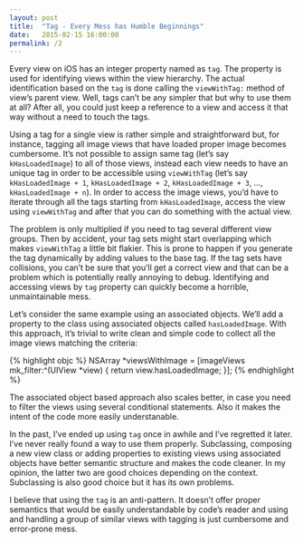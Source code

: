 ```yaml
---
layout: post
title:  "Tag - Every Mess has Humble Beginnings"
date:   2015-02-15 16:00:00
permalink: /2
---
```

Every view on iOS has an integer property named as `tag`. The property is used for identifying views within the view hierarchy. The actual identification based on the `tag` is done calling the `viewWithTag:` method of view’s parent view. Well, tags can’t be any simpler that but why to use them at all? After all, you could just keep a reference to a view and access it that way without a need to touch the tags.

Using a tag for a single view is rather simple and straightforward but, for instance, tagging all image views that have loaded proper image becomes cumbersome. It’s not possible to assign same tag (let’s say `kHasLoadedImage`) to all of those views, instead each view needs to have an unique tag in order to be accessible using `viewWithTag` (let’s say `kHasLoadedImage + 1`, `kHasLoadedImage + 2`, `kHasLoadedImage + 3`, …, `kHasLoadedImage + n`). In order to access the image views, you’d have to iterate through all the tags starting from `kHasLoadedImage`, access the view using `viewWithTag` and after that you can do something with the actual view.

The problem is only multiplied if you need to tag several different view groups. Then by accident, your tag sets might start overlapping which makes `viewWithTag` a little bit flakier. This is prone to happen if you generate the tag dynamically by adding values to the base tag. If the tag sets have collisions, you can’t be sure that you’ll get a correct view and that can be a problem which is potentially really annoying to debug. Identifying and accessing views by `tag` property can quickly become a horrible, unmaintainable mess.

Let’s consider the same example using an associated objects. We’ll add a property to the class using associated objects called `hasLoadedImage`. With this approach, it’s trivial to write clean and simple code to collect all the image views matching the criteria:

{% highlight objc %}
NSArray *viewsWithImage = [imageViews mk_filter:^(UIView *view) {
        return view.hasLoadedImage;
}];
{% endhighlight %}

The associated object based approach also scales better, in case you need to filter the views using several conditional statements. Also it makes the intent of the code more easily understanable.

In the past, I’ve ended up using `tag` once in awhile and I’ve regretted it later. I’ve never really found a way to use them properly. Subclassing, composing a new view class or adding properties to existing views using associated objects have better semantic structure and makes the code cleaner. In my opinion, the latter two are good choices depending on the context. Subclassing is also good choice but it has its own problems.

I believe that using the `tag` is an anti-pattern. It doesn’t offer proper semantics that would be easily understandable by code’s reader and using and handling a group of similar views with tagging is just cumbersome and error-prone mess.
